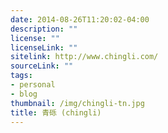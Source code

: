 ```yaml
---
date: 2014-08-26T11:20:02-04:00
description: ""
license: ""
licenseLink: ""
sitelink: http://www.chingli.com/
sourceLink: ""
tags:
- personal
- blog
thumbnail: /img/chingli-tn.jpg
title: 青砾 (chingli)
---
```


